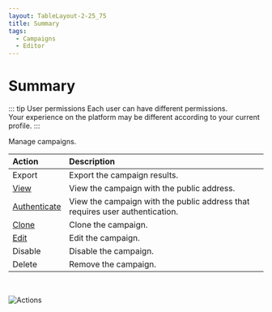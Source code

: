 ```yaml
---
layout: TableLayout-2-25_75
title: Summary
tags:
  - Campaigns
  - Editor
---
```

# Summary

::: tip User permissions
Each user can have different permissions.<br>
Your experience on the platform may be different according to your current profile.
:::

Manage campaigns.

| Action | Description |
| :--- | :--- |
| Export | Export the campaign results. |
| [View](view) | View the campaign with the public address. |
| [Authenticate](auth) | View the campaign with the public address that requires user authentication. |
| [Clone](create_campaign) | Clone the campaign. |
| [Edit](create_campaign) | Edit the campaign. |
| Disable | Disable the campaign. |
| Delete | Remove the campaign. |
<br>

   ![Actions](https://cdn.phishx.io/phishx-docs/images/phishx_campaigns_campaigns_02.webp)
